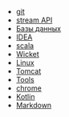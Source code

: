 - <a href="/help/git.md">git</a>
- <a href="/help/stream_api.md">stream API</a>
- <a href="/help/db/readme.md">Базы данных</a>
- <a href="/help/idea.md">IDEA</a>
- <a href="/help/scala.md">scala</a>
- <a href="/help/wicket.md">Wicket</a>
- <a href="/help/linux.md">Linux</a>
- <a href="/help/tomcat.md">Tomcat</a>
- <a href="/help/tools.md">Tools</a>
- <a href="/help/chrome.md">chrome</a>
- <a href="/help/kotlin.md">Kotlin</a>
- <a href="/help/markdown.md">Markdown</a>